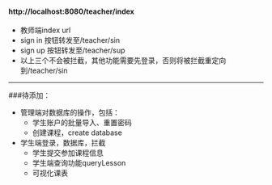 #### http://localhost:8080/teacher/index
- 教师端index url
- sign in 按钮转发至/teacher/sin
- sign up 按钮转发至/teacher/sup
- 以上三个不会被拦截，其他功能需要先登录，否则将被拦截重定向到/teacher/sin
---
###待添加：
- 管理端对数据库的操作，包括：
    - 学生账户的批量导入、重置密码
    - 创建课程，create database
- 学生端登录，数据库，拦截
    - 学生提交参加课程信息
    - 学生端查询功能queryLesson
    - 可视化课表
  
